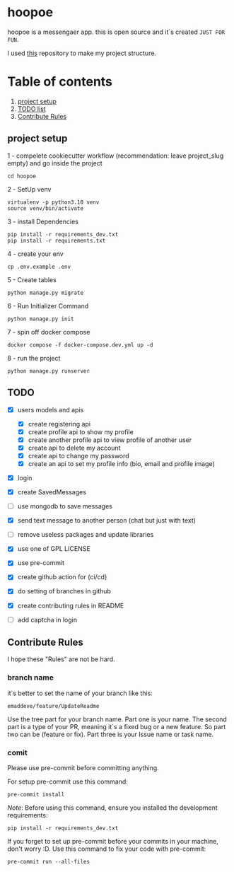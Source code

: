 # hoopoe

hoopoe is a messengaer app. this is open source and it`s created ``` JUST FOR FUN ```.

I used [this](https://github.com/amirbahador-hub/django_style_guide) repository to make my project structure.

# Table of contents
1. [project setup](#projec_setup)
2. [TODO list](#todo)
3. [Contribute Rules](#contribe)


## project setup <a name="projec_setup"></a>

1 - compelete cookiecutter workflow (recommendation: leave project_slug empty) and go inside the project
```
cd hoopoe
```

2 - SetUp venv
```
virtualenv -p python3.10 venv
source venv/bin/activate
```

3 - install Dependencies
```
pip install -r requirements_dev.txt
pip install -r requirements.txt
```

4 - create your env
```
cp .env.example .env
```

5 - Create tables
```
python manage.py migrate
```

6 - Run Initializer Command
```
python manage.py init
```

7 - spin off docker compose
```
docker compose -f docker-compose.dev.yml up -d
```

8 - run the project
```
python manage.py runserver
```

## TODO <a name="todo"></a>

- [x] users models and apis
    - [x] create registering api
    - [x] create profile api to show my profile
    - [x] create another profile api to view profile of another user
    - [x] create api to delete my account
    - [x] create api to change my password
    - [x] create an api to set my profile info (bio, email and profile image)
- [x] login
- [x] create SavedMessages
- [ ] use mongodb to save messages
- [x] send text message to another person (chat but just with text)
- [ ] remove useless packages and update libraries
- [x] use one of GPL LICENSE
- [x] use pre-commit
- [x] create github action for (ci/cd)
- [x] do setting of branches in github
- [x] create contributing rules in README
- [ ] add captcha in login


## Contribute Rules <a name="contribe"></a>

I hope these "Rules" are not be hard.

### branch name

it`s better to set the name of your branch like this:

```emaddeve/feature/UpdateReadme```

Use the tree part for your branch name.
Part one is your name.
The second part is a type of your PR, meaning it`s a fixed bug or a new feature.
So part two can be (feature or fix).
Part three is your Issue name or task name.

### comit

Please use pre-commit before committing anything.

For setup pre-commit use this command:

``` pre-commit install ```

*Note*: Before using this command, ensure you installed the development requirements:

``` pip install -r requirements_dev.txt ```

If you forget to set up pre-commit before your commits in your machine, don't worry :D.
Use this command to fix your code with pre-commit:

``` pre-commit run --all-files ```
